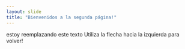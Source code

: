 ```yaml
---
layout: slide
title: "Bienvenidos a la segunda página!"
---
```

estoy reemplazando este texto
Utiliza la flecha hacia la izquierda para volver!
